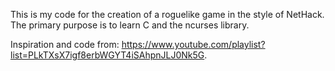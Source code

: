 This is my code for the creation of a roguelike game in the style of NetHack.
The primary purpose is to learn C and the ncurses library.


Inspiration and code from: https://www.youtube.com/playlist?list=PLkTXsX7igf8erbWGYT4iSAhpnJLJ0Nk5G.
